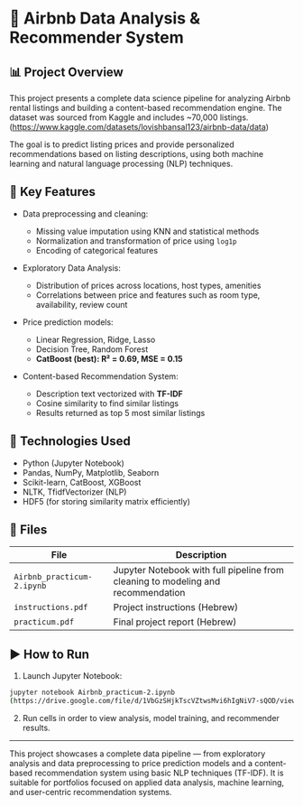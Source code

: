 # 🏡 Airbnb Data Analysis & Recommender System

## 📊 Project Overview

This project presents a complete data science pipeline for analyzing Airbnb rental listings and building a content-based recommendation engine. The dataset was sourced from Kaggle and includes ~70,000 listings.   
(https://www.kaggle.com/datasets/lovishbansal123/airbnb-data/data)

The goal is to predict listing prices and provide personalized recommendations based on listing descriptions, using both machine learning and natural language processing (NLP) techniques.

## 🔧 Key Features

- Data preprocessing and cleaning:
  - Missing value imputation using KNN and statistical methods
  - Normalization and transformation of price using `log1p`
  - Encoding of categorical features

- Exploratory Data Analysis:
  - Distribution of prices across locations, host types, amenities
  - Correlations between price and features such as room type, availability, review count

- Price prediction models:
  - Linear Regression, Ridge, Lasso
  - Decision Tree, Random Forest
  - **CatBoost (best): R² = 0.69, MSE = 0.15**

- Content-based Recommendation System:
  - Description text vectorized with **TF-IDF**
  - Cosine similarity to find similar listings
  - Results returned as top 5 most similar listings

## 🚀 Technologies Used

- Python (Jupyter Notebook)
- Pandas, NumPy, Matplotlib, Seaborn
- Scikit-learn, CatBoost, XGBoost
- NLTK, TfidfVectorizer (NLP)
- HDF5 (for storing similarity matrix efficiently)

## 📂 Files

| File | Description |
|------|-------------|
| `Airbnb_practicum-2.ipynb` | Jupyter Notebook with full pipeline from cleaning to modeling and recommendation |
| `instructions.pdf` | Project instructions (Hebrew) |
| `practicum.pdf` | Final project report (Hebrew) |

## ▶️ How to Run

1. Launch Jupyter Notebook:
```bash
jupyter notebook Airbnb_practicum-2.ipynb
(https://drive.google.com/file/d/1VbGzSHjkTscVZtwsMvi6hIgNiV7-sQOD/view?usp=sharing)
```
2. Run cells in order to view analysis, model training, and recommender results.

---

This project showcases a complete data pipeline — from exploratory analysis and data preprocessing to price prediction models and a content-based recommendation system using basic NLP techniques (TF-IDF). It is suitable for portfolios focused on applied data analysis, machine learning, and user-centric recommendation systems.
